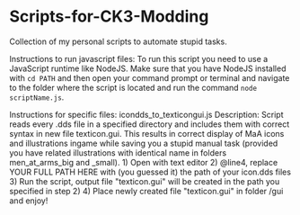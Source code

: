 # Scripts-for-CK3-Modding
Collection of my personal scripts to automate stupid tasks.

Instructions to run javascript files:
To run this script you need to use a JavaScript runtime like NodeJS. Make sure that you have NodeJS installed with `cd PATH` and then open your command prompt or terminal and navigate to the folder where the script is located and run the command `node scriptName.js`.

Instructions for specific files:
  icondds_to_texticongui.js
    Description: Script reads every .dds file in a specified directory and includes them with correct syntax in new file texticon.gui. This results in correct display of MaA icons and illustrations ingame while saving you a stupid manual task (provided you have related illustrations with identical name in folders men_at_arms_big and _small).
    1)  Open with text editor
    2)  @line4, replace YOUR FULL PATH HERE with (you guessed it) the path of your icon.dds files
    3)  Run the script, output file "texticon.gui" will be created in the path you specified in step 2)
    4)  Place newly created file "texticon.gui" in folder /gui and enjoy!
